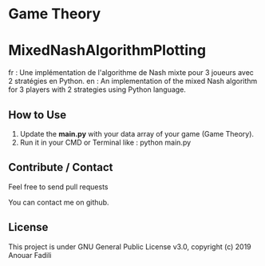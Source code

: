 # Game Theory
# MixedNashAlgorithmPlotting
 fr : Une implémentation de l'algorithme de Nash mixte pour 3 joueurs avec 2 stratégies en Python.
 en : An implementation of the mixed Nash algorithm for 3 players with 2 strategies using Python language.

How to Use
---
1. Update the **main.py** with your data array of your game (Game Theory).
2. Run it in your CMD or Terminal like :
	python main.py
    
Contribute / Contact
---

Feel free to send pull requests

You can contact me on github.

License
---

This project is under GNU General Public License v3.0, copyright (c) 2019 Anouar Fadili
